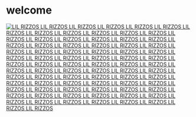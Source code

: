 # welcome
[![LIL RIZZOS LIL RIZZOS LIL RIZZOS LIL RIZZOS LIL RIZZOS LIL RIZZOS LIL RIZZOS LIL RIZZOS LIL RIZZOS LIL RIZZOS LIL RIZZOS LIL RIZZOS LIL RIZZOS LIL RIZZOS LIL RIZZOS LIL RIZZOS LIL RIZZOS LIL RIZZOS LIL RIZZOS LIL RIZZOS LIL RIZZOS LIL RIZZOS LIL RIZZOS LIL RIZZOS LIL RIZZOS LIL RIZZOS LIL RIZZOS LIL RIZZOS LIL RIZZOS LIL RIZZOS LIL RIZZOS LIL RIZZOS LIL RIZZOS LIL RIZZOS LIL RIZZOS LIL RIZZOS LIL RIZZOS LIL RIZZOS LIL RIZZOS LIL RIZZOS LIL RIZZOS LIL RIZZOS LIL RIZZOS LIL RIZZOS LIL RIZZOS LIL RIZZOS LIL RIZZOS LIL RIZZOS LIL RIZZOS LIL RIZZOS LIL RIZZOS LIL RIZZOS LIL RIZZOS LIL RIZZOS LIL RIZZOS LIL RIZZOS LIL RIZZOS LIL RIZZOS LIL RIZZOS LIL RIZZOS LIL RIZZOS LIL RIZZOS LIL RIZZOS LIL RIZZOS LIL RIZZOS LIL RIZZOS LIL RIZZOS LIL RIZZOS LIL RIZZOS LIL RIZZOS LIL RIZZOS LIL RIZZOS LIL RIZZOS LIL RIZZOS LIL RIZZOS LIL RIZZOS LIL RIZZOS LIL RIZZOS LIL RIZZOS LIL RIZZOS](https://img.youtube.com/vi/qgaMsevevXs/0.jpg)](https://www.youtube.com/watch?v=qgaMsevevXs "LIL RIZZOS LIL RIZZOS LIL RIZZOS LIL RIZZOS LIL RIZZOS LIL RIZZOS LIL RIZZOS LIL RIZZOS LIL RIZZOS LIL RIZZOS LIL RIZZOS LIL RIZZOS LIL RIZZOS LIL RIZZOS LIL RIZZOS LIL RIZZOS LIL RIZZOS LIL RIZZOS LIL RIZZOS LIL RIZZOS LIL RIZZOS LIL RIZZOS LIL RIZZOS LIL RIZZOS LIL RIZZOS LIL RIZZOS LIL RIZZOS LIL RIZZOS LIL RIZZOS LIL RIZZOS LIL RIZZOS LIL RIZZOS LIL RIZZOS LIL RIZZOS LIL RIZZOS LIL RIZZOS LIL RIZZOS LIL RIZZOS LIL RIZZOS LIL RIZZOS LIL RIZZOS LIL RIZZOS LIL RIZZOS LIL RIZZOS LIL RIZZOS LIL RIZZOS LIL RIZZOS LIL RIZZOS LIL RIZZOS LIL RIZZOS LIL RIZZOS LIL RIZZOS LIL RIZZOS LIL RIZZOS LIL RIZZOS LIL RIZZOS LIL RIZZOS LIL RIZZOS LIL RIZZOS LIL RIZZOS LIL RIZZOS LIL RIZZOS LIL RIZZOS LIL RIZZOS LIL RIZZOS LIL RIZZOS LIL RIZZOS LIL RIZZOS LIL RIZZOS LIL RIZZOS LIL RIZZOS LIL RIZZOS LIL RIZZOS LIL RIZZOS LIL RIZZOS LIL RIZZOS LIL RIZZOS LIL RIZZOS LIL RIZZOS LIL RIZZOS LIL RIZZOS LIL RIZZOS LIL RIZZOS LIL RIZZOS LIL RIZZOS LIL RIZZOS LIL RIZZOS LIL RIZZOS LIL RIZZOS LIL RIZZOS LIL RIZZOS LIL RIZZOS LIL RIZZOS LIL RIZZOS LIL RIZZOS LIL RIZZOS LIL RIZZOS LIL RIZZOS LIL RIZZOS LIL RIZZOS LIL RIZZOS LIL RIZZOS LIL RIZZOS LIL RIZZOS LIL RIZZOS LIL RIZZOS LIL RIZZOS LIL RIZZOS LIL RIZZOS LIL RIZZOS LIL RIZZOS LIL RIZZOS LIL RIZZOS LIL RIZZOS LIL RIZZOS LIL RIZZOS LIL RIZZOS LIL RIZZOS LIL RIZZOS LIL RIZZOS LIL RIZZOS LIL RIZZOS LIL RIZZOS LIL RIZZOS LIL RIZZOS LIL RIZZOS LIL RIZZOS LIL RIZZOS LIL RIZZOS LIL RIZZOS LIL RIZZOS LIL RIZZOS LIL RIZZOS LIL RIZZOS LIL RIZZOS LIL RIZZOS LIL RIZZOS LIL RIZZOS LIL RIZZOS LIL RIZZOS LIL RIZZOS LIL RIZZOS LIL RIZZOS LIL RIZZOS LIL RIZZOS LIL RIZZOS LIL RIZZOS LIL RIZZOS LIL RIZZOS LIL RIZZOS LIL RIZZOS LIL RIZZOS LIL RIZZOS LIL RIZZOS LIL RIZZOS LIL RIZZOS LIL RIZZOS LIL RIZZOS LIL RIZZOS LIL RIZZOS")

